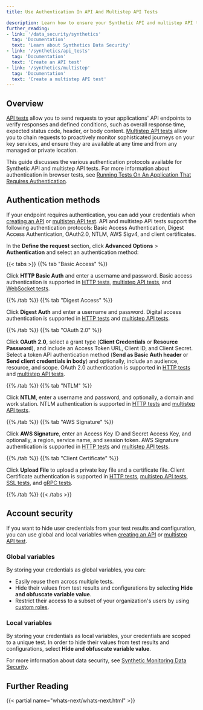```yaml
---
title: Use Authentication In API And Multistep API Tests

description: Learn how to ensure your Synthetic API and multistep API tests can log in to your applications.
further_reading:
- link: '/data_security/synthetics'
  tag: 'Documentation'
  text: 'Learn about Synthetics Data Security'
- link: '/synthetics/api_tests'
  tag: 'Documentation'
  text: 'Create an API test'
- link: '/synthetics/multistep'
  tag: 'Documentation'
  text: 'Create a multistep API test'
---
```


## Overview

[API tests][1] allow you to send requests to your applications' API endpoints to verify responses and defined conditions, such as overall response time, expected status code, header, or body content. [Multistep API tests][2] allow you to chain requests to proactively monitor sophisticated journeys on your key services, and ensure they are available at any time and from any managed or private location.

This guide discusses the various authentication protocols available for Synthetic API and multistep API tests. For more information about authentication in browser tests, see [Running Tests On An Application That Requires Authentication][3].

## Authentication methods

If your endpoint requires authentication, you can add your credentials when [creating an API][4] or [multistep API test][5]. API and multistep API tests support the following authentication protocols: Basic Access Authentication, Digest Access Authentication, OAuth2.0, NTLM, AWS Sigv4, and client certificates.

In the **Define the request** section, click **Advanced Options** > **Authentication** and select an authentication method:

{{< tabs >}}
{{% tab "Basic Access" %}}

Click **HTTP Basic Auth** and enter a username and password. Basic access authentication is supported in [HTTP tests][1], [multistep API tests][2], and [WebSocket tests][3].

[1]: /synthetics/api_tests/http_tests/
[2]: /synthetics/multistep/
[3]: /synthetics/api_tests/websocket_tests/
{{% /tab %}}
{{% tab "Digest Access" %}}

Click **Digest Auth** and enter a username and password. Digital access authentication is supported in [HTTP tests][1] and [multistep API tests][2].

[1]: /synthetics/api_tests/http_tests/
[2]: /synthetics/multistep/
{{% /tab %}}
{{% tab "OAuth 2.0" %}}

Click **OAuth 2.0**, select a grant type (**Client Credentials** or **Resource Password**), and include an Access Token URL, Client ID, and Client Secret. Select a token API authentication method (**Send as Basic Auth header** or **Send client credentials in body**) and optionally, include an audience, resource, and scope. OAuth 2.0 authentication is supported in [HTTP tests][1] and [multistep API tests][2].

[1]: /synthetics/api_tests/http_tests/
[2]: /synthetics/multistep/
{{% /tab %}}
{{% tab "NTLM" %}}

Click **NTLM**, enter a username and password, and optionally, a domain and work station. NTLM authentication is supported in [HTTP tests][1] and [multistep API tests][2].

[1]: /synthetics/api_tests/http_tests/
[2]: /synthetics/multistep/
{{% /tab %}}
{{% tab "AWS Signature" %}}

Click **AWS Signature**, enter an Access Key ID and Secret Access Key, and optionally, a region, service name, and session token. AWS Signature authentication is supported in [HTTP tests][1] and [multistep API tests][2].

[1]: /synthetics/api_tests/http_tests/
[2]: /synthetics/multistep/
{{% /tab %}}
{{% tab "Client Certificate" %}}

Click **Upload File** to upload a private key file and a certificate file. Client
Certificate authentication is supported in [HTTP tests][1], [multistep API tests][2], [SSL tests][3], and [gRPC tests][4].

[1]: /synthetics/api_tests/http_tests/
[2]: /synthetics/multistep/
[3]: /synthetics/api_tests/ssl_tests/
[4]: /synthetics/api_tests/grpc_tests/
{{% /tab %}}
{{< /tabs >}}

## Account security

If you want to hide user credentials from your test results and configuration, you can use global and local variables when [creating an API][4] or [multistep API test][5].

### Global variables

By storing your credentials as global variables, you can:

- Easily reuse them across multiple tests.
- Hide their values from test results and configurations by selecting **Hide and obfuscate variable value**.
- Restrict their access to a subset of your organization's users by using [custom roles][6].

### Local variables

By storing your credentials as local variables, your credentials are scoped to a unique test. In order to hide their values from test results and configurations, select **Hide and obfuscate variable value**.

For more information about data security, see [Synthetic Monitoring Data Security][7].

## Further Reading

{{< partial name="whats-next/whats-next.html" >}}

[1]: /synthetics/api_tests/http_tests/
[2]: /synthetics/multistep/
[3]: /synthetics/guide/app-that-requires-login/
[4]: https://app.datadoghq.com/synthetics/create?subtype=http
[5]: https://app.datadoghq.com/synthetics/multi-step/create
[6]: /account_management/rbac/?tab=datadogapplication#create-a-custom-role
[7]: /data_security/synthetics
[8]: /synthetics/api_tests/grpc_tests
